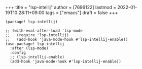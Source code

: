 +++
title = "lsp-intellij"
author = [7696122]
lastmod = 2022-01-19T10:28:11+09:00
tags = ["emacs"]
draft = false
+++

```elisp
(package! lsp-intellij)
```

```elisp
;; (with-eval-after-load 'lsp-mode
;;   (require 'lsp-intellij)
;;   (add-hook 'java-mode-hook #'lsp-intellij-enable))
(use-package! lsp-intellij
  :after (lsp-mode)
  :config
  ;; (lsp-intellij-enable)
  (add-hook 'java-mode-hook #'lsp-intellij-enable))
```
